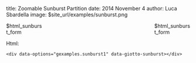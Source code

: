 title: Zoomable Sunburst Partition
date: 2014 November 4
author: Luca Sbardella
image: $site_url/examples/sunburst.png

<div style="position: relative">
<div data-options="gexamples.sunburst1" data-giotto-sunburst></div>
<div style="position: absolute; top: 0; right: 0; width: 100px" class="hidden-xs">$html_sunburst_form</div>
</div>
<div style="width: 100px" class="visible-xs center-block">$html_sunburst_form</div>

Html:

    <div data-options="gexamples.sunburst1" data-giotto-sunburst></div>
